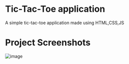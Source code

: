 # Tic-Tac-Toe application
A simple tic-tac-toe  application made using HTML,CSS,JS
# Project Screenshots

![image](https://github.com/vatsalgabani64/PRODIGY_WD_03/assets/122713645/401975ef-bdcc-4a76-8b61-79ad77abe66e)
